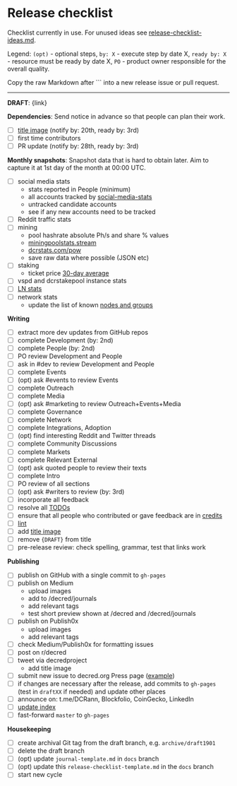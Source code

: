 # Release checklist

Checklist currently in use. For unused ideas see [release-checklist-ideas.md](release-checklist-ideas.md).

Legend: `(opt)` - optional steps, `by: X` - execute step by date X, `ready by: X` - resource must be ready by date X, `PO` - product owner responsible for the overall quality.

Copy the raw Markdown after ``` into a new release issue or pull request.

---

**DRAFT**: {link}

**Dependencies**: Send notice in advance so that people can plan their work.

- [ ] [title image](https://github.com/decred/dcrdesign/issues) (notify by: 20th, ready by: 3rd)
- [ ] first time contributors
- [ ] PR update (notify by: 28th, ready by: 3rd)

**Monthly snapshots**: Snapshot data that is hard to obtain later. Aim to capture it at 1st day of the month at 00:00 UTC.

- [ ] social media stats
  - stats reported in People (minimum)
  - all accounts tracked by [social-media-stats](https://github.com/decredcommunity/social-media-stats)
  - untracked candidate accounts
  - see if any new accounts need to be tracked
- [ ] Reddit traffic stats
- [ ] mining
  - pool hashrate absolute Ph/s and share %  values
  - [miningpoolstats.stream](https://miningpoolstats.stream/decred)
  - [dcrstats.com/pow](https://dcrstats.com/pow)
  - save raw data where possible (JSON etc)
- [ ] staking
  - ticket price [30-day average](https://dcrstats.com)
- [ ] vspd and dcrstakepool instance stats
- [ ] [LN stats](https://ln-map.jholdstock.uk/)
- [ ] network stats
  - update the list of known [nodes and groups](https://github.com/decredcommunity/network-stats/tree/master/nodes)

**Writing**

- [ ] extract more dev updates from GitHub repos
- [ ] complete Development (by: 2nd)
- [ ] complete People (by: 2nd)
- [ ] PO review Development and People
- [ ] ask in #dev to review Development and People
- [ ] complete Events
- [ ] (opt) ask #events to review Events
- [ ] complete Outreach
- [ ] complete Media
- [ ] (opt) ask #marketing to review Outreach+Events+Media
- [ ] complete Governance
- [ ] complete Network
- [ ] complete Integrations, Adoption
- [ ] (opt) find interesting Reddit and Twitter threads
- [ ] complete Community Discussions
- [ ] complete Markets
- [ ] complete Relevant External
- [ ] (opt) ask quoted people to review their texts
- [ ] complete Intro
- [ ] PO review of all sections
- [ ] (opt) ask #writers to review (by: 3rd)
- [ ] incorporate all feedback
- [ ] resolve all [TODOs](https://github.com/xaur/decred-news/blob/docs/guidelines.md#todos)
- [ ] ensure that all people who contributed or gave feedback are in [credits](https://github.com/xaur/decred-news/blob/docs/guidelines.md#how-to-give-credit)
- [ ] [lint](https://github.com/xaur/decred-news/blob/docs/guidelines.md#linting)
- [ ] add [title image](https://github.com/xaur/decred-news/blob/docs/guidelines.md#title-image)
- [ ] remove `{DRAFT}` from title
- [ ] pre-release review: check spelling, grammar, test that links work

**Publishing**

- [ ] publish on GitHub with a single commit to `gh-pages`
- [ ] publish on Medium
  - upload images
  - add to /decred/journals
  - add relevant tags
  - test short preview shown at /decred and /decred/journals
- [ ] publish on Publish0x
  - upload images
  - add relevant tags
- [ ] check Medium/Publish0x for formatting issues
- [ ] post on r/decred
- [ ] tweet via decredproject
  - add title image
- [ ] submit new issue to decred.org Press page ([example](https://github.com/decred/dcrweb/pull/898))
- [ ] if changes are necessary after the release, add commits to `gh-pages` (test in `draftXX` if needed) and update other places
- [ ] announce on: t.me/DCRann, Blockfolio, CoinGecko, LinkedIn
- [ ] [update index](https://github.com/xaur/decred-news/blob/docs/guidelines.md#updating-index)
- [ ] fast-forward `master` to `gh-pages`

**Housekeeping**

- [ ] create archival Git tag from the draft branch, e.g. `archive/draft1901`
- [ ] delete the draft branch
- [ ] (opt) update `journal-template.md` in `docs` branch
- [ ] (opt) update this `release-checklist-template.md` in the `docs` branch
- [ ] start new cycle

